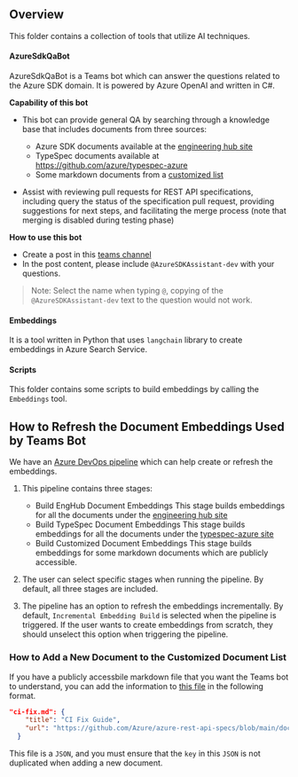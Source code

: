 ## Overview
This folder contains a collection of tools that utilize AI techniques.

#### AzureSdkQaBot
AzureSdkQaBot is a Teams bot which can answer the questions related to the Azure SDK domain. It is powered by Azure OpenAI and written in C#.

**Capability of this bot**

-	This bot can provide general QA by searching through a knowledge base that includes documents from three sources:
    - Azure SDK documents available at the [engineering hub site](https://eng.ms/docs/products/azure-developer-experience)
    - TypeSpec documents available at https://github.com/azure/typespec-azure
    - Some markdown documents from a [customized list](https://github.com/Azure/azure-sdk-tools/blob/main/tools/sdk-ai-bots/Embeddings/settings/metadata_customized_docs.json)

-	Assist with reviewing pull requests for REST API specifications, including query the status of the specification pull request, providing suggestions for next steps, and facilitating the merge process (note that merging is disabled during testing phase)

**How to use this bot**
-	Create a post in this [teams channel](https://teams.microsoft.com/l/channel/19%3AHfX8n9euCnjYR1IWxqMJ5jCeX5yJWRj0PEgu3er2X_41%40thread.tacv2/General?groupId=93980b5e-48ff-442d-98a8-6ee038284ad0&tenantId=72f988bf-86f1-41af-91ab-2d7cd011db47)
-	In the post content, please include `@AzureSDKAssistant-dev` with your questions. 
> Note: Select the name when typing `@`, copying of the `@AzureSDKAssistant-dev` text to the question would not work.


#### Embeddings
It is a tool written in Python that uses `langchain` library to create embeddings in Azure Search Service.

#### Scripts
This folder contains some scripts to build embeddings by calling the `Embeddings` tool.


## How to Refresh the Document Embeddings Used by Teams Bot
We have an [Azure DevOps pipeline](https://dev.azure.com/azure-sdk/internal/_build?definitionId=6811&_a=summary) which can help create or refresh the embeddings. 

1. This pipeline contains three stages:
    - Build EngHub Document Embeddings
    This stage builds embeddings for all the documents under the [engineering hub site](https://dev.azure.com/azure-sdk/internal/_git/azure-sdk-docs-eng.ms?path=/docs)
    - Build TypeSpec Document Embeddings
    This stage builds embeddings for all the documents under the [typespec-azure site](https://github.com/Azure/typespec-azure)
    - Build Customized Document Embeddings
    This stage builds embeddings for some markdown documents which are publicly accessible. 

2. The user can select specific stages when running the pipeline. By default, all three stages are included.

3. The pipeline has an option to refresh the embeddings incrementally. By default, `Incremental Embedding Build` is selected when the pipeline is triggered. If the user wants to create embeddings from scratch, they should unselect this option when triggering the pipeline.

### How to Add a New Document to the Customized Document List
If you have a publicly accessbile markdown file that you want the Teams bot to understand, you can add the information to [this file](https://github.com/Azure/azure-sdk-tools/blob/main/tools/sdk-ai-bots/Embeddings/settings/metadata_customized_docs.json) in the following format.
```JSON
"ci-fix.md": {
    "title": "CI Fix Guide",
    "url": "https://github.com/Azure/azure-rest-api-specs/blob/main/documentation/ci-fix.md"
  }
```
 This file is a `JSON`, and you must ensure that the `key` in this `JSON` is not duplicated when adding a new document.